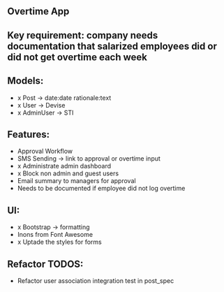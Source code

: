 ## Overtime App

## Key requirement: company needs documentation that salarized employees did or did not get overtime each week

## Models:
- x Post -> date:date rationale:text
- x User -> Devise
- x AdminUser -> STI

## Features:
- Approval Workflow
- SMS Sending -> link to approval or overtime input
- x Administrate admin dashboard
- x Block non admin and guest users
- Email summary to managers for approval
- Needs to be documented if employee did not log overtime

## UI:
- x Bootstrap -> formatting 
- Inons from Font Awesome
- x Uptade the styles for forms

## Refactor TODOS:
- Refactor user association integration test in post_spec